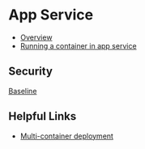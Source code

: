 # App Service
* [Overview](https://learn.microsoft.com/en-us/azure/app-service/overview)
* [Running a container in app service](https://learn.microsoft.com/en-us/azure/app-service/configure-custom-container?tabs=debian&pivots=container-linux)

## Security
[Baseline](https://learn.microsoft.com/en-us/security/benchmark/azure/baselines/app-service-security-baseline)

## Helpful Links
* [Multi-container deployment](https://learn.microsoft.com/en-us/azure/app-service/quickstart-multi-container)